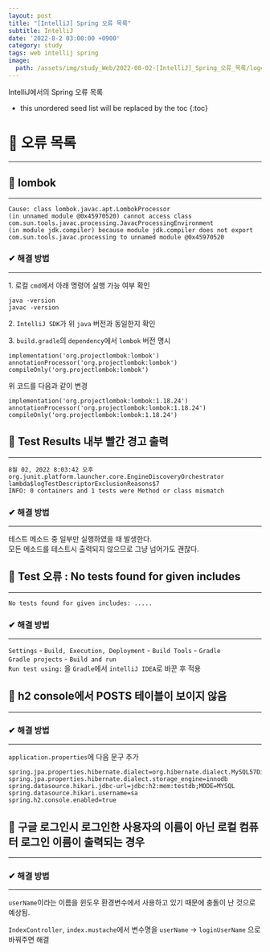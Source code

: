 ```yaml
---
layout: post
title: "[IntelliJ] Spring 오류 목록"
subtitle: IntelliJ
date: '2022-8-2 03:00:00 +0900'
category: study
tags: web intellij spring
image:
  path: /assets/img/study_Web/2022-08-02-[IntelliJ]_Spring_오류_목록/logo.png
---
```


IntelliJ에서의 Spring 오류 목록

<!--more-->

* this unordered seed list will be replaced by the toc
{:toc}


# 🎯 오류 목록
* * *

## 📌 lombok
---

```
Cause: class lombok.javac.apt.LombokProcessor 
(in unnamed module @0x45970520) cannot access class 
com.sun.tools.javac.processing.JavacProcessingEnvironment 
(in module jdk.compiler) because module jdk.compiler does not export
com.sun.tools.javac.processing to unnamed module @0x45970520
```

### ✔ 해결 방법
---

1\. 로컬 `cmd`에서 아래 명령어 실행 가능 여부 확인

```
java -version
javac -version
```

2\. `IntelliJ SDK`가 위 `java` 버전과 동일한지 확인

3\. `build.gradle`의 `dependency`에서 `lombok` 버전 명시

```
implementation('org.projectlombok:lombok')
annotationProcessor('org.projectlombok:lombok')
compileOnly('org.projectlombok:lombok')
```
위 코드를 다음과 같이 변경
```
implementation('org.projectlombok:lombok:1.18.24')
annotationProcessor('org.projectlombok:lombok:1.18.24')
compileOnly('org.projectlombok:lombok:1.18.24')
```



## 📌 Test Results 내부 빨간 경고 출력
---

```
8월 02, 2022 8:03:42 오후 org.junit.platform.launcher.core.EngineDiscoveryOrchestrator lambda$logTestDescriptorExclusionReasons$7
INFO: 0 containers and 1 tests were Method or class mismatch
```

### ✔ 해결 방법
---

테스트 메소드 중 일부만 실행하였을 때 발생한다.<br>
모든 메소드를 테스트시 출력되지 않으므로 그냥 넘어가도 괜찮다.



## 📌 Test 오류 : No tests found for given includes
---

```
No tests found for given includes: .....
```

### ✔ 해결 방법
---

`Settings` - `Build, Execution, Deployment` - `Build Tools` - `Gradle`<br>
`Gradle projects` - `Build and run`<br>
`Run test using:` 을 `Gradle`에서 `intelliJ IDEA`로 바꾼 후 적용



## 📌 h2 console에서 POSTS 테이블이 보이지 않음
---

### ✔ 해결 방법
---

`application.properties`에 다음 문구 추가

```
spring.jpa.properties.hibernate.dialect=org.hibernate.dialect.MySQL57Dialect
spring.jpa.properties.hibernate.dialect.storage_engine=innodb
spring.datasource.hikari.jdbc-url=jdbc:h2:mem:testdb;MODE=MYSQL
spring.datasource.hikari.username=sa
spring.h2.console.enabled=true
```


## 📌 구글 로그인시 로그인한 사용자의 이름이 아닌 로컬 컴퓨터 로그인 이름이 출력되는 경우
---

### ✔ 해결 방법
---

`userName`이라는 이름을 윈도우 환경변수에서 사용하고 있기 때문에 충돌이 난 것으로 예상됨.

`IndexController`, `index.mustache`에서 변수명을 `userName` → `loginUserName` 으로 바꿔주면 해결
